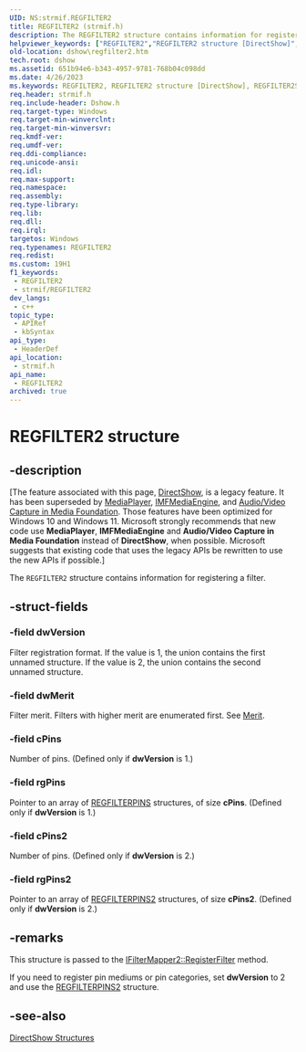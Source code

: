 ```yaml
---
UID: NS:strmif.REGFILTER2
title: REGFILTER2 (strmif.h)
description: The REGFILTER2 structure contains information for registering a filter.
helpviewer_keywords: ["REGFILTER2","REGFILTER2 structure [DirectShow]","REGFILTER2Structure","dshow.regfilter2","strmif/REGFILTER2"]
old-location: dshow\regfilter2.htm
tech.root: dshow
ms.assetid: 651b94e6-b343-4957-9781-768b04c098dd
ms.date: 4/26/2023
ms.keywords: REGFILTER2, REGFILTER2 structure [DirectShow], REGFILTER2Structure, dshow.regfilter2, strmif/REGFILTER2
req.header: strmif.h
req.include-header: Dshow.h
req.target-type: Windows
req.target-min-winverclnt: 
req.target-min-winversvr: 
req.kmdf-ver: 
req.umdf-ver: 
req.ddi-compliance: 
req.unicode-ansi: 
req.idl: 
req.max-support: 
req.namespace: 
req.assembly: 
req.type-library: 
req.lib: 
req.dll: 
req.irql: 
targetos: Windows
req.typenames: REGFILTER2
req.redist: 
ms.custom: 19H1
f1_keywords:
 - REGFILTER2
 - strmif/REGFILTER2
dev_langs:
 - c++
topic_type:
 - APIRef
 - kbSyntax
api_type:
 - HeaderDef
api_location:
 - strmif.h
api_name:
 - REGFILTER2
archived: true
---
```


# REGFILTER2 structure


## -description

\[The feature associated with this page, [DirectShow](/windows/win32/directshow/directshow), is a legacy feature. It has been superseded by [MediaPlayer](/uwp/api/Windows.Media.Playback.MediaPlayer), [IMFMediaEngine](/windows/win32/api/mfmediaengine/nn-mfmediaengine-imfmediaengine), and [Audio/Video Capture in Media Foundation](/windows/win32/medfound/audio-video-capture-in-media-foundation). Those features have been optimized for Windows 10 and Windows 11. Microsoft strongly recommends that new code use **MediaPlayer**, **IMFMediaEngine** and **Audio/Video Capture in Media Foundation** instead of **DirectShow**, when possible. Microsoft suggests that existing code that uses the legacy APIs be rewritten to use the new APIs if possible.\]

The <code>REGFILTER2</code> structure contains information for registering a filter.

## -struct-fields

### -field dwVersion

Filter registration format. If the value is 1, the union contains the first unnamed structure. If the value is 2, the union contains the second unnamed structure.

### -field dwMerit

Filter merit. Filters with higher merit are enumerated first. See <a href="/windows/desktop/DirectShow/merit">Merit</a>.

### -field cPins

Number of pins. (Defined only if <b>dwVersion</b> is 1.)

### -field rgPins

Pointer to an array of <a href="/windows/desktop/api/strmif/ns-strmif-regfilterpins">REGFILTERPINS</a> structures, of size <b>cPins</b>. (Defined only if <b>dwVersion</b> is 1.)

### -field cPins2

Number of pins. (Defined only if <b>dwVersion</b> is 2.)

### -field rgPins2

Pointer to an array of <a href="/windows/desktop/api/strmif/ns-strmif-regfilterpins2">REGFILTERPINS2</a> structures, of size <b>cPins2</b>. (Defined only if <b>dwVersion</b> is 2.)

## -remarks

This structure is passed to the <a href="/windows/desktop/api/strmif/nf-strmif-ifiltermapper2-registerfilter">IFilterMapper2::RegisterFilter</a> method.

If you need to register pin mediums or pin categories, set <b>dwVersion</b> to 2 and use the <a href="/windows/desktop/api/strmif/ns-strmif-regfilterpins2">REGFILTERPINS2</a> structure.

## -see-also

<a href="/windows/desktop/DirectShow/directshow-structures">DirectShow Structures</a>